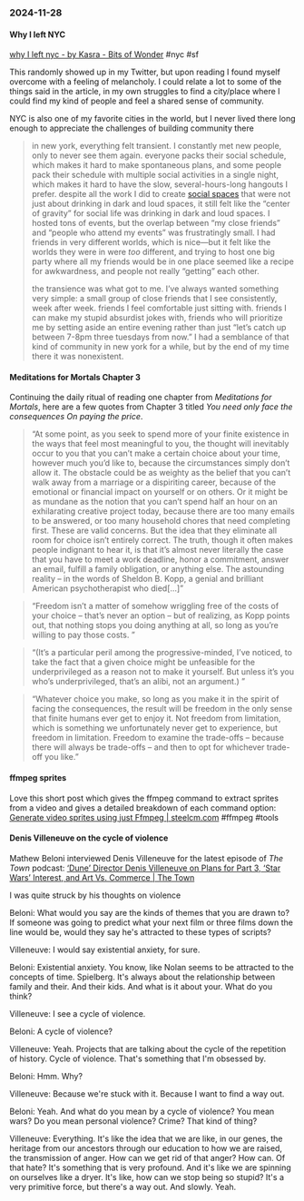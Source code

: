 ### 2024-11-28
#### Why I left NYC
[why I left nyc - by Kasra - Bits of Wonder](https://www.bitsofwonder.co/p/why-i-left-nyc) #nyc #sf

This randomly showed up in my Twitter, but upon reading I found myself overcome with a feeling of melancholy. I could relate a lot to some of the things said in the article, in my own struggles to find a city/place where I could find my kind of people and feel a shared sense of community.

NYC is also one of my favorite cities in the world, but I never lived there long enough to appreciate the challenges of building community there

> in new york, everything felt transient. I constantly met new people, only to never see them again. everyone packs their social schedule, which makes it hard to make spontaneous plans, and some people pack their schedule with multiple social activities in a single night, which makes it hard to have the slow, several-hours-long hangouts I prefer. despite all the work I did to create [social spaces](https://www.instagram.com/midnightcafe.nyc/) that were not just about drinking in dark and loud spaces, it still felt like the “center of gravity” for social life was drinking in dark and loud spaces. I hosted tons of events, but the overlap between “my close friends” and “people who attend my events” was frustratingly small. I had friends in very different worlds, which is nice—but it felt like the worlds they were in were _too_ different, and trying to host one big party where all my friends would be in one place seemed like a recipe for awkwardness, and people not really “getting” each other.
> 
> the transience was what got to me. I’ve always wanted something very simple: a small group of close friends that I see consistently, week after week. friends I feel comfortable just sitting with. friends I can make my stupid absurdist jokes with, friends who will prioritize me by setting aside an entire evening rather than just “let’s catch up between 7-8pm three tuesdays from now.” I had a semblance of that kind of community in new york for a while, but by the end of my time there it was nonexistent.

#### Meditations for Mortals Chapter 3
Continuing the daily ritual of reading one chapter from _Meditations for Mortals_, here are a few quotes from Chapter 3 titled _You need only face the consequences
On paying the price_.

> “At some point, as you seek to spend more of your finite existence in the ways that feel most meaningful to you, the thought will inevitably occur to you that you can’t make a certain choice about your time, however much you’d like to, because the circumstances simply don’t allow it. The obstacle could be as weighty as the belief that you can’t walk away from a marriage or a dispiriting career, because of the emotional or financial impact on yourself or on others. Or it might be as mundane as the notion that you can’t spend half an hour on an exhilarating creative project today, because there are too many emails to be answered, or too many household chores that need completing first. These are valid concerns. But the idea that they eliminate all room for choice isn’t entirely correct. The truth, though it often makes people indignant to hear it, is that it’s almost never literally the case that you have to meet a work deadline, honor a commitment, answer an email, fulfill a family obligation, or anything else. The astounding reality – in the words of Sheldon B. Kopp, a genial and brilliant American psychotherapist who died[…]”

> “Freedom isn’t a matter of somehow wriggling free of the costs of your choice – that’s never an option – but of realizing, as Kopp points out, that nothing stops you doing anything at all, so long as you’re willing to pay those costs. ”

> “(It’s a particular peril among the progressive-minded, I’ve noticed, to take the fact that a given choice might be unfeasible for the underprivileged as a reason not to make it yourself. But unless it’s you who’s underprivileged, that’s an alibi, not an argument.) ”

> “Whatever choice you make, so long as you make it in the spirit of facing the consequences, the result will be freedom in the only sense that finite humans ever get to enjoy it. Not freedom from limitation, which is something we unfortunately never get to experience, but freedom in limitation. Freedom to examine the trade-offs – because there will always be trade-offs – and then to opt for whichever trade-off you like.”

#### ffmpeg sprites
Love this short post which gives the ffmpeg command to extract sprites from a video and gives a detailed breakdown of each command option: [Generate video sprites using just Ffmpeg | steelcm.com](https://steelcm.com/blog/generating-video-sprites-using-ffmpeg/) #ffmpeg #tools

#### Denis Villeneuve on the cycle of violence
Mathew Beloni interviewed Denis Villeneuve for the latest episode of _The Town_ podcast: [‘Dune’ Director Denis Villeneuve on Plans for Part 3, ‘Star Wars’ Interest, and Art Vs. Commerce | The Town](https://lnns.co/MBmyRL9FTcI)

I was quite struck by his thoughts on violence

Beloni: What would you say are the kinds of themes that you are drawn to? If someone was going to predict what your next film or three films down the line would be, would they say he's attracted to these types of scripts?

Villeneuve: I would say existential anxiety, for sure.

Beloni: Existential anxiety. You know, like Nolan seems to be attracted to the concepts of time. Spielberg. It's always about the relationship between family and their. And their kids. And what is it about your. What do you think?

Villeneuve: I see a cycle of violence.

Beloni: A cycle of violence?

Villeneuve: Yeah. Projects that are talking about the cycle of the repetition of history. Cycle of violence. That's something that I'm obsessed by.

Beloni: Hmm. Why?

Villeneuve: Because we're stuck with it. Because I want to find a way out.

Beloni: Yeah. And what do you mean by a cycle of violence? You mean wars? Do you mean personal violence? Crime? That kind of thing?

Villeneuve: Everything. It's like the idea that we are like, in our genes, the heritage from our ancestors through our education to how we are raised, the transmission of anger. How can we get rid of that anger? How can. Of that hate? It's something that is very profound. And it's like we are spinning on ourselves like a dryer. It's like, how can we stop being so stupid? It's a very primitive force, but there's a way out. And slowly. Yeah.

